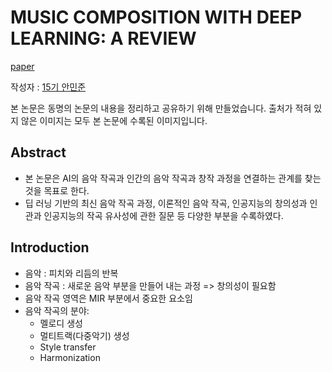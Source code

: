 #  MUSIC COMPOSITION WITH DEEP LEARNING: A REVIEW 
[paper](https://arxiv.org/pdf/2108.12290.pdf)

작성자 : [15기 안민준](https://github.com/YMGYM)

본 논문은 동명의 논문의 내용을 정리하고 공유하기 위해 만들었습니다.
출처가 적혀 있지 않은 이미지는 모두 본 논문에 수록된 이미지입니다.

## Abstract
- 본 논문은 AI의 음악 작곡과 인간의 음악 작곡과 창작 과정을 연결하는 관계를 찾는 것을 목표로 한다.
- 딥 러닝 기반의 최신 음악 작곡 과정, 이론적인 음악 작곡, 인공지능의 창의성과 인관과 인공지능의 작곡 유사성에 관한 질문 등 다양한 부분을 수록하였다.

## Introduction
- 음악 : 피치와 리듬의 반복
- 음악 작곡 : 새로운 음악 부분을 만들어 내는 과정 => 창의성이 필요함
- 음악 작곡 영역은 MIR 부분에서 중요한 요소임
- 음악 작곡의 분야:
  - 멜로디 생성
  - 멀티트랙(다중악기) 생성
  - Style transfer
  - Harmonization